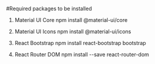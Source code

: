 #Required packages to be installed

1. Material UI Core
npm install @material-ui/core

2. Material UI Icons
npm install @material-ui/icons

3. React Bootstrap
npm install react-bootstrap bootstrap

4. React Router DOM
npm install --save react-router-dom
